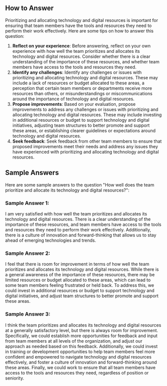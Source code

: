 

How to Answer
-------------

Prioritizing and allocating technology and digital resources is important for ensuring that team members have the tools and resources they need to perform their work effectively. Here are some tips on how to answer this question:

1. **Reflect on your experience**: Before answering, reflect on your own experience with how well the team prioritizes and allocates its technology and digital resources. Consider whether there is a clear understanding of the importance of these resources, and whether team members have access to the tools and resources they need.
2. **Identify any challenges**: Identify any challenges or issues with prioritizing and allocating technology and digital resources. These may include a lack of resources or budget allocated to these areas, a perception that certain team members or departments receive more resources than others, or misunderstandings or miscommunications around the importance of technology and digital resources.
3. **Propose improvements**: Based on your evaluation, propose improvements to address any challenges or issues with prioritizing and allocating technology and digital resources. These may include investing in additional resources or budget to support technology and digital initiatives, adjusting team structures to better promote and support these areas, or establishing clearer guidelines or expectations around technology and digital resources.
4. **Seek feedback**: Seek feedback from other team members to ensure that proposed improvements meet their needs and address any issues they have experienced with prioritizing and allocating technology and digital resources.

Sample Answers
--------------

Here are some sample answers to the question "How well does the team prioritize and allocate its technology and digital resources?":

### Sample Answer 1:

I am very satisfied with how well the team prioritizes and allocates its technology and digital resources. There is a clear understanding of the importance of these resources, and team members have access to the tools and resources they need to perform their work effectively. Additionally, there is a culture of innovation and forward-thinking that allows us to stay ahead of emerging technologies and trends.

### Sample Answer 2:

I feel that there is room for improvement in terms of how well the team prioritizes and allocates its technology and digital resources. While there is a general awareness of the importance of these resources, there may be limited resources or budget allocated to these areas, which can lead to some team members feeling frustrated or held back. To address this, we could invest in additional resources or budget to support technology and digital initiatives, and adjust team structures to better promote and support these areas.

### Sample Answer 3:

I think the team prioritizes and allocates its technology and digital resources at a generally satisfactory level, but there is always room for improvement. Specifically, we could establish more opportunities for feedback and input from team members at all levels of the organization, and adjust our approach as needed based on this feedback. Additionally, we could invest in training or development opportunities to help team members feel more confident and empowered to navigate technology and digital resources effectively, and foster a culture of innovation and forward-thinking around these areas. Finally, we could work to ensure that all team members have access to the tools and resources they need, regardless of position or seniority.
